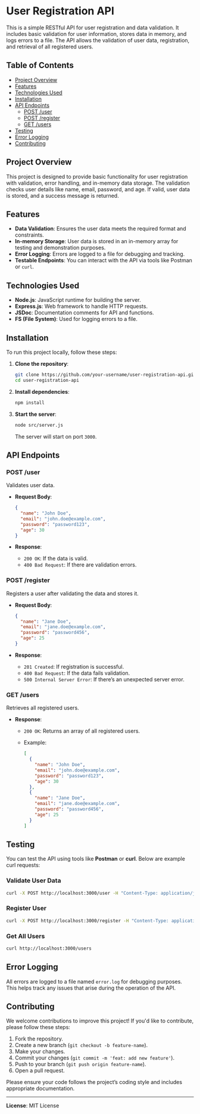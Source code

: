 # User Registration API

This is a simple RESTful API for user registration and data validation. It includes basic validation for user information, stores data in memory, and logs errors to a file. The API allows the validation of user data, registration, and retrieval of all registered users.

## Table of Contents

- [Project Overview](#project-overview)
- [Features](#features)
- [Technologies Used](#technologies-used)
- [Installation](#installation)
- [API Endpoints](#api-endpoints)
  - [POST /user](#post-user)
  - [POST /register](#post-register)
  - [GET /users](#get-users)
- [Testing](#testing)
- [Error Logging](#error-logging)
- [Contributing](#contributing)

## Project Overview

This project is designed to provide basic functionality for user registration with validation, error handling, and in-memory data storage. The validation checks user details like name, email, password, and age. If valid, user data is stored, and a success message is returned.

## Features

- **Data Validation**: Ensures the user data meets the required format and constraints.
- **In-memory Storage**: User data is stored in an in-memory array for testing and demonstration purposes.
- **Error Logging**: Errors are logged to a file for debugging and tracking.
- **Testable Endpoints**: You can interact with the API via tools like Postman or `curl`.

## Technologies Used

- **Node.js**: JavaScript runtime for building the server.
- **Express.js**: Web framework to handle HTTP requests.
- **JSDoc**: Documentation comments for API and functions.
- **FS (File System)**: Used for logging errors to a file.

## Installation

To run this project locally, follow these steps:

1. **Clone the repository**:

   ```bash
   git clone https://github.com/your-username/user-registration-api.git
   cd user-registration-api
   ```

2. **Install dependencies**:

   ```bash
   npm install
   ```

3. **Start the server**:

   ```bash
   node src/server.js
   ```

   The server will start on port `3000`.

## API Endpoints

### POST /user

Validates user data.

- **Request Body**:

  ```json
  {
    "name": "John Doe",
    "email": "john.doe@example.com",
    "password": "password123",
    "age": 30
  }
  ```

- **Response**:

  - `200 OK`: If the data is valid.
  - `400 Bad Request`: If there are validation errors.

### POST /register

Registers a user after validating the data and stores it.

- **Request Body**:

  ```json
  {
    "name": "Jane Doe",
    "email": "jane.doe@example.com",
    "password": "password456",
    "age": 25
  }
  ```

- **Response**:

  - `201 Created`: If registration is successful.
  - `400 Bad Request`: If the data fails validation.
  - `500 Internal Server Error`: If there’s an unexpected server error.

### GET /users

Retrieves all registered users.

- **Response**:

  - `200 OK`: Returns an array of all registered users.
  - Example:

    ```json
    [
      {
        "name": "John Doe",
        "email": "john.doe@example.com",
        "password": "password123",
        "age": 30
      },
      {
        "name": "Jane Doe",
        "email": "jane.doe@example.com",
        "password": "password456",
        "age": 25
      }
    ]
    ```

## Testing

You can test the API using tools like **Postman** or **curl**. Below are example curl requests:

### Validate User Data

```bash
curl -X POST http://localhost:3000/user -H "Content-Type: application/json" -d '{"name": "John Doe", "email": "john.doe@example.com", "password": "password123", "age": 30}'
```

### Register User

```bash
curl -X POST http://localhost:3000/register -H "Content-Type: application/json" -d '{"name": "Jane Doe", "email": "jane.doe@example.com", "password": "password456", "age": 25}'
```

### Get All Users

```bash
curl http://localhost:3000/users
```

## Error Logging

All errors are logged to a file named `error.log` for debugging purposes. This helps track any issues that arise during the operation of the API.

## Contributing

We welcome contributions to improve this project! If you'd like to contribute, please follow these steps:

1. Fork the repository.
2. Create a new branch (`git checkout -b feature-name`).
3. Make your changes.
4. Commit your changes (`git commit -m 'feat: add new feature'`).
5. Push to your branch (`git push origin feature-name`).
6. Open a pull request.

Please ensure your code follows the project’s coding style and includes appropriate documentation.

---

**License**: MIT License

